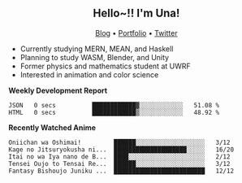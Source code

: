 <h2 align="center">
  Hello~!! I'm Una!
</h2>

<p align="center">
  <a href="https://anarchy.website/">Blog</a> &bull;
  <a href="https://una-ada.github.io/">Portfolio</a> &bull;
  <a href="https://twitter.com/xn__z7x">Twitter</a>
</p>

- Currently studying MERN, MEAN, and Haskell
- Planning to study WASM, Blender, and Unity
- Former physics and mathematics student at UWRF
- Interested in animation and color science

**Weekly Development Report**

<!--START_SECTION:waka-->

```text
JSON   0 secs          ████████████▓░░░░░░░░░░░░   51.08 %
HTML   0 secs          ████████████▒░░░░░░░░░░░░   48.92 %
```

<!--END_SECTION:waka-->

**Recently Watched Anime**

<!-- RECENT-ANIME:START -->

    Oniichan wa Oshimai!         ██████░░░░░░░░░░░░░░░░░░░   3/12
    Kage no Jitsuryokusha ni...  ████████████████████░░░░░   16/20
    Itai no wa Iya nano de B...  ████░░░░░░░░░░░░░░░░░░░░░   2/12
    Tensei Oujo to Tensai Re...  ██████░░░░░░░░░░░░░░░░░░░   3/12
    Fantasy Bishoujo Juniku ...  █████████████████████████   12/12
<!-- RECENT-ANIME:END -->
